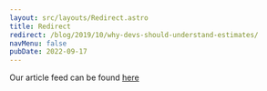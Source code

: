```yaml
---
layout: src/layouts/Redirect.astro
title: Redirect
redirect: /blog/2019/10/why-devs-should-understand-estimates/
navMenu: false
pubDate: 2022-09-17
---
```

<div>
Our article feed can be found <a href="/blog/2019/10/why-devs-should-understand-estimates/">here</a>
</div>
